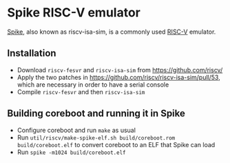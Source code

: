 # Spike RISC-V emulator

[Spike], also known as riscv-isa-sim, is a commonly used [RISC-V] emulator.


## Installation

- Download `riscv-fesvr` and `riscv-isa-sim` from <https://github.com/riscv/>
- Apply the two patches in <https://github.com/riscv/riscv-isa-sim/pull/53>,
  which are necessary in order to have a serial console
- Compile `riscv-fesvr` and then `riscv-isa-sim`


## Building coreboot and running it in Spike

- Configure coreboot and run `make` as usual
- Run `util/riscv/make-spike-elf.sh build/coreboot.rom build/coreboot.elf` to
  convert coreboot to an ELF that Spike can load
- Run `spike -m1024 build/coreboot.elf`


[Spike]: https://github.com/riscv/riscv-isa-sim
[RISC-V]: https://riscv.org/
